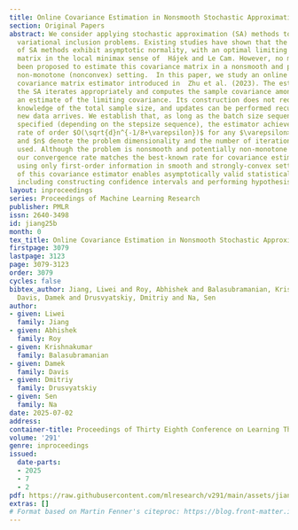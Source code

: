 ```yaml
---
title: Online Covariance Estimation in Nonsmooth Stochastic Approximation
section: Original Papers
abstract: We consider applying stochastic approximation (SA) methods to solve nonsmooth
  variational inclusion problems. Existing studies have shown that the averaged iterates
  of SA methods exhibit asymptotic normality, with an optimal limiting covariance
  matrix in the local minimax sense of  Hájek and Le Cam. However, no methods have
  been proposed to estimate this covariance matrix in a nonsmooth and potentially
  non-monotone (nonconvex) setting.  In this paper, we study an online batch-means
  covariance matrix estimator introduced in  Zhu et al. (2023). The estimator groups
  the SA iterates appropriately and computes the sample covariance among batches as
  an estimate of the limiting covariance. Its construction does not require prior
  knowledge of the total sample size, and updates can be performed recursively as
  new data arrives. We establish that, as long as the batch size sequence is properly
  specified (depending on the stepsize sequence), the estimator achieves a convergence
  rate of order $O(\sqrt{d}n^{-1/8+\varepsilon})$ for any $\varepsilon>0$, where $d$
  and $n$ denote the problem dimensionality and the number of iterations (or samples)
  used. Although the problem is nonsmooth and potentially non-monotone (nonconvex),
  our convergence rate matches the best-known rate for covariance estimation methods
  using only first-order information in smooth and strongly-convex settings. The consistency
  of this covariance estimator enables asymptotically valid statistical inference,
  including constructing confidence intervals and performing hypothesis testing.
layout: inproceedings
series: Proceedings of Machine Learning Research
publisher: PMLR
issn: 2640-3498
id: jiang25b
month: 0
tex_title: Online Covariance Estimation in Nonsmooth Stochastic Approximation
firstpage: 3079
lastpage: 3123
page: 3079-3123
order: 3079
cycles: false
bibtex_author: Jiang, Liwei and Roy, Abhishek and Balasubramanian, Krishnakumar and
  Davis, Damek and Drusvyatskiy, Dmitriy and Na, Sen
author:
- given: Liwei
  family: Jiang
- given: Abhishek
  family: Roy
- given: Krishnakumar
  family: Balasubramanian
- given: Damek
  family: Davis
- given: Dmitriy
  family: Drusvyatskiy
- given: Sen
  family: Na
date: 2025-07-02
address:
container-title: Proceedings of Thirty Eighth Conference on Learning Theory
volume: '291'
genre: inproceedings
issued:
  date-parts:
  - 2025
  - 7
  - 2
pdf: https://raw.githubusercontent.com/mlresearch/v291/main/assets/jiang25b/jiang25b.pdf
extras: []
# Format based on Martin Fenner's citeproc: https://blog.front-matter.io/posts/citeproc-yaml-for-bibliographies/
---
```

